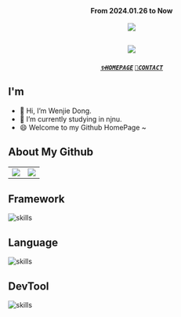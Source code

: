 <!------------ 访问人数统计 ------------>
<div align="center">
    <div><b>From 2024.01.26 to Now</b></div>
    <br />
    <img src="https://visitor-badge.laobi.icu/badge?page_id=Explorer-Dong.Explorer-Dong" />
</div>


<!------------ 动态招呼语 ------------>
<h2 align="center">
    <a href="https://git.io/typing-svg">
        <img src="https://readme-typing-svg.herokuapp.com/?lines=Hi👋+I+am+Wenjie+Dong;Nice+to+meet+you!&center=true&size=30">
    </a>
</h2>


<!------------ 个人推广地址 ------------>
<h5 align="center">
    <code><a href="https://blog.csdn.net/qq_73408594/" title="HomepageProfile">✨HOMEPAGE</a></code>
    <code><a href="mailto:19220448@njnu.edu.cn" title="Email">📧CONTACT</a></code>
</h5>


<!------------ 个人介绍 ------------>
## I'm
<ul>
    <li>👋 Hi, I’m Wenjie Dong.</li>
    <li>🔭 I’m currently studying in njnu.</li>
    <li>😄 Welcome to my Github HomePage ~</li>
</ul>


<!------------ 所有仓库概览 ------------>
## About My Github
<table>
  <tr>
    <!-- 贡献状态 -->
    <td><center><img src="https://github-readme-stats.vercel.app/api?username=Explorer-Dong&show_icons=true&theme=solarized-light&count_private=true&hide_border=true"></center></td>
    <!-- 语言占比 -->
    <td><center><img src="https://github-readme-stats.vercel.app/api/top-langs/?username=Explorer-Dong&hide=css,html,cmake,ejs,stylus&hide_border=true"></center></td>
  </tr>
</table>


<!-- 框架 -->
## Framework
![skills](https://skillicons.dev/icons?i=flask,qt)


<!-- 语言 -->
## Language
![skills](https://skillicons.dev/icons?i=c,cpp,python,js,matlab)


<!-- 框架 -->
## DevTool
![skills](https://skillicons.dev/icons?i=md,git)

